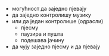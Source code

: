 + могућност да заједно пјевају
+ да заједно контролишу музику
+ или да један контролише (одрасли)
	+ пјесму
	+ паузира и пушта
	+ подешава јачину
+ да чују заједно пјесму и да пјевају
